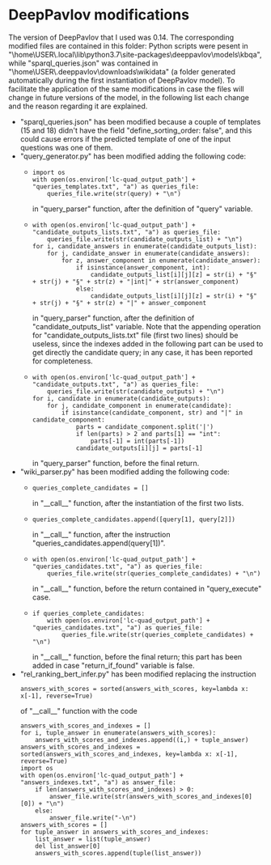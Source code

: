 # DeepPavlov modifications

The version of DeepPavlov that I used was 0.14. The corresponding modified files are contained in this folder: Python scripts were pesent in "\home\USER\\.local\lib\python3.7\site-packages\deeppavlov\models\kbqa", while "sparql_queries.json" was contained in "\home\USER\\.deeppavlov\downloads\wikidata" (a folder generated automatically during the first instantiation of DeepPavlov model). To facilitate the application of the same modifications in case the files will change in future versions of the model, in the following list each change and the reason regarding it are explained.

- "sparql_queries.json" has been modified because a couple of templates (15 and 18) didn't have the field "define_sorting_order: false", and this could cause errors if the predicted template of one of the input questions was one of them.
- "query_generator.py" has been modified adding the following code:
  - ```
    import os
    with open(os.environ['lc-quad_output_path'] + "queries_templates.txt", "a") as queries_file:
        queries_file.write(str(query) + "\n")
    ```
    in "query_parser" function, after the definition of "query" variable.
  - ```
    with open(os.environ['lc-quad_output_path'] + "candidate_outputs_lists.txt", "a") as queries_file:
        queries_file.write(str(candidate_outputs_list) + "\n")
    for i, candidate_answers in enumerate(candidate_outputs_list):
        for j, candidate_answer in enumerate(candidate_answers):
            for z, answer_component in enumerate(candidate_answer):
                if isinstance(answer_component, int):
                    candidate_outputs_list[i][j][z] = str(i) + "§" + str(j) + "§" + str(z) + "|int|" + str(answer_component)
                else:
                    candidate_outputs_list[i][j][z] = str(i) + "§" + str(j) + "§" + str(z) + "|" + answer_component
    ```
    in "query_parser" function, after the definition of "candidate_outputs_list" variable. Note that the appending operation for "candidate_outputs_lists.txt" file (first two lines) should be useless, since the indexes added in the following part can be used to get directly the candidate query; in any case, it has been reported for completeness.
  - ```
    with open(os.environ['lc-quad_output_path'] + "candidate_outputs.txt", "a") as queries_file:
        queries_file.write(str(candidate_outputs) + "\n")
    for i, candidate in enumerate(candidate_outputs):
        for j, candidate_component in enumerate(candidate):
            if isinstance(candidate_component, str) and "|" in candidate_component:
                parts = candidate_component.split('|')
                if len(parts) > 2 and parts[1] == "int":
                    parts[-1] = int(parts[-1])
                candidate_outputs[i][j] = parts[-1]
    ```
    in "query_parser" function, before the final return.
- "wiki_parser.py" has been modified adding the following code:
  - ```
    queries_complete_candidates = []
    ```
    in "\_\_call__" function, after the instantiation of the first two lists.
  - ```
    queries_complete_candidates.append([query[1], query[2]])
    ```
    in "\_\_call__" function, after the instruction "queries_candidates.append(query[1])".
  - ```
    with open(os.environ['lc-quad_output_path'] + "queries_candidates.txt", "a") as queries_file:
        queries_file.write(str(queries_complete_candidates) + "\n")
    ```
    in "\_\_call__" function, before the return contained in "query_execute" case.
  - ```
    if queries_complete_candidates:
        with open(os.environ['lc-quad_output_path'] + "queries_candidates.txt", "a") as queries_file:
            queries_file.write(str(queries_complete_candidates) + "\n")
    ```
    in "\_\_call__" function, before the final return; this part has been added in case "return_if_found" variable is false.
- "rel_ranking_bert_infer.py" has been modified replacing the instruction
  ```
  answers_with_scores = sorted(answers_with_scores, key=lambda x: x[-1], reverse=True)
  ```
  of "\_\_call__" function with the code
  ```
  answers_with_scores_and_indexes = []
  for i, tuple_answer in enumerate(answers_with_scores):
      answers_with_scores_and_indexes.append((i,) + tuple_answer)
  answers_with_scores_and_indexes = sorted(answers_with_scores_and_indexes, key=lambda x: x[-1], reverse=True)
  import os
  with open(os.environ['lc-quad_output_path'] + "answers_indexes.txt", "a") as answer_file:
      if len(answers_with_scores_and_indexes) > 0:
          answer_file.write(str(answers_with_scores_and_indexes[0][0]) + "\n")
      else:
          answer_file.write("-\n")
  answers_with_scores = []
  for tuple_answer in answers_with_scores_and_indexes:
      list_answer = list(tuple_answer)
      del list_answer[0]
      answers_with_scores.append(tuple(list_answer))
  ```